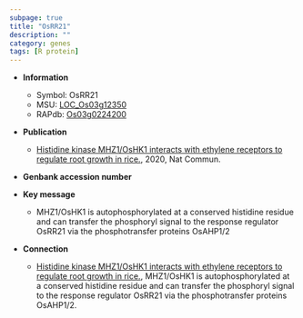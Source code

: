 ```yaml
---
subpage: true
title: "OsRR21"
description: ""
category: genes
tags: [R protein]
---
```


* **Information**  
    + Symbol: OsRR21  
    + MSU: [LOC_Os03g12350](http://rice.plantbiology.msu.edu/cgi-bin/ORF_infopage.cgi?orf=LOC_Os03g12350)  
    + RAPdb: [Os03g0224200](http://rapdb.dna.affrc.go.jp/viewer/gbrowse_details/irgsp1?name=Os03g0224200)  

* **Publication**  
    + [Histidine kinase MHZ1/OsHK1 interacts with ethylene receptors to regulate root growth in rice.](http://www.ncbi.nlm.nih.gov/pubmed?term=Histidine+kinase+MHZ1/OsHK1+interacts+with+ethylene+receptors+to+regulate+root+growth+in+rice.%5BTitle%5D), 2020, Nat Commun.

* **Genbank accession number**  

* **Key message**  
    + MHZ1/OsHK1 is autophosphorylated at a conserved histidine residue and can transfer the phosphoryl signal to the response regulator OsRR21 via the phosphotransfer proteins OsAHP1/2

* **Connection**  
    + [Histidine kinase MHZ1/OsHK1 interacts with ethylene receptors to regulate root growth in rice.](http://www.ncbi.nlm.nih.gov/pubmed?term=Histidine+kinase+MHZ1/OsHK1+interacts+with+ethylene+receptors+to+regulate+root+growth+in+rice.%5BTitle%5D), MHZ1/OsHK1 is autophosphorylated at a conserved histidine residue and can transfer the phosphoryl signal to the response regulator OsRR21 via the phosphotransfer proteins OsAHP1/2.



